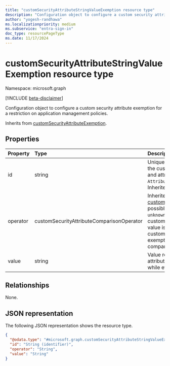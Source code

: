 ```yaml
---
title: "customSecurityAttributeStringValueExemption resource type"
description: "Configuration object to configure a custom security attribute string value exemption for a restriction on application management policies."
author: "yogesh-randhawa"
ms.localizationpriority: medium
ms.subservice: "entra-sign-in"
doc_type: resourcePageType
ms.date: 11/17/2024
---
```


# customSecurityAttributeStringValueExemption resource type

Namespace: microsoft.graph

[!INCLUDE [beta-disclaimer](../../includes/beta-disclaimer.md)]

Configuration object to configure a custom security attribute exemption for a restriction on application management policies.

Inherits from [customSecurityAttributeExemption](../resources/customsecurityattributeexemption.md).

<!-- The direct access methods are not functional in the underlying Service. Excluding them until they are operational.
## Methods
|Method|Return type|Description|
|:---|:---|:---|
|[List](../api/customsecurityattributestringvalueexemption-list.md)|[customSecurityAttributeStringValueExemption](../resources/customsecurityattributestringvalueexemption.md) collection|Get a list of the [customSecurityAttributeStringValueExemption](../resources/customsecurityattributestringvalueexemption.md) objects and their properties.|
|[Get](../api/customsecurityattributestringvalueexemption-get.md)|[customSecurityAttributeStringValueExemption](../resources/customsecurityattributestringvalueexemption.md)|Read the properties and relationships of a [customSecurityAttributeStringValueExemption](../resources/customsecurityattributestringvalueexemption.md) object.|
|[Update](../api/customsecurityattributestringvalueexemption-update.md)|[customSecurityAttributeStringValueExemption](../resources/customsecurityattributestringvalueexemption.md)|Update the properties of a [customSecurityAttributeStringValueExemption](../resources/customsecurityattributestringvalueexemption.md) object.|
|[Delete](../api/customsecurityattributestringvalueexemption-delete.md)|None|Delete a [customSecurityAttributeStringValueExemption](../resources/customsecurityattributestringvalueexemption.md) object.|
-->

## Properties
| Property                  | Type                                           | Description                 |
| :-------------------------| :--------------------------------------------- | :-------------------------- |
| id                        | string                                         | Unique identifier with combination of the custom security attribute set name and attribute name. , `AttributeSetName_AttributeName`. Inherited from [entity](../resources/entity.md). |
| operator                  | customSecurityAttributeComparisonOperator      | Inherited from [customSecurityAttributeExemption](../resources/customsecurityattributeexemption.md).The possible values are: `equals`, `unknownFutureValue`. If `equals`, the customSecurityAttributeExemption value is compared to match the custom security attribute value for the exemption to be applied. The comparison is case sensitive. |
| value                     | string                                         | Value representing custom security attribute value to compare against while evaluating the exemption. |

## Relationships
None.

## JSON representation
The following JSON representation shows the resource type.
<!-- {
  "blockType": "resource",
  "keyProperty": "id",
  "@odata.type": "microsoft.graph.customSecurityAttributeStringValueExemption",
  "baseType": "microsoft.graph.customSecurityAttributeExemption",
  "openType": false
}
-->
``` json
{
  "@odata.type": "#microsoft.graph.customSecurityAttributeStringValueExemption",
  "id": "String (identifier)",
  "operator": "String",
  "value": "String"
}
```

